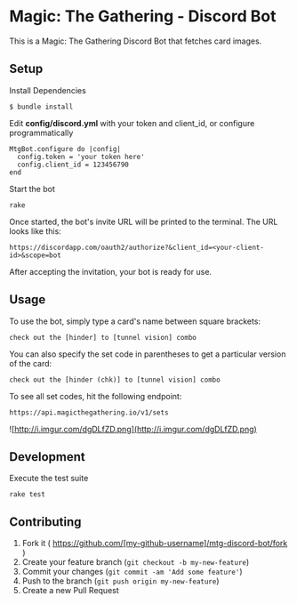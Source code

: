 # Magic: The Gathering - Discord Bot
This is a Magic: The Gathering Discord Bot that fetches card images.

## Setup

Install Dependencies

    $ bundle install

Edit __config/discord.yml__ with your token and client_id, or configure programmatically

    MtgBot.configure do |config|
      config.token = 'your token here'
      config.client_id = 123456790
    end

Start the bot

    rake

Once started, the bot's invite URL will be printed to the terminal. The URL looks like this:

    https://discordapp.com/oauth2/authorize?&client_id=<your-client-id>&scope=bot

After accepting the invitation, your bot is ready for use.

## Usage

To use the bot, simply type a card's name between square brackets:

    check out the [hinder] to [tunnel vision] combo

You can also specify the set code in parentheses to get a particular version of the card:

    check out the [hinder (chk)] to [tunnel vision] combo

To see all set codes, hit the following endpoint:

    https://api.magicthegathering.io/v1/sets

![http://i.imgur.com/dgDLfZD.png](http://i.imgur.com/dgDLfZD.png)
## Development

Execute the test suite

    rake test

## Contributing

1. Fork it ( https://github.com/[my-github-username]/mtg-discord-bot/fork )
2. Create your feature branch (`git checkout -b my-new-feature`)
3. Commit your changes (`git commit -am 'Add some feature'`)
4. Push to the branch (`git push origin my-new-feature`)
5. Create a new Pull Request
